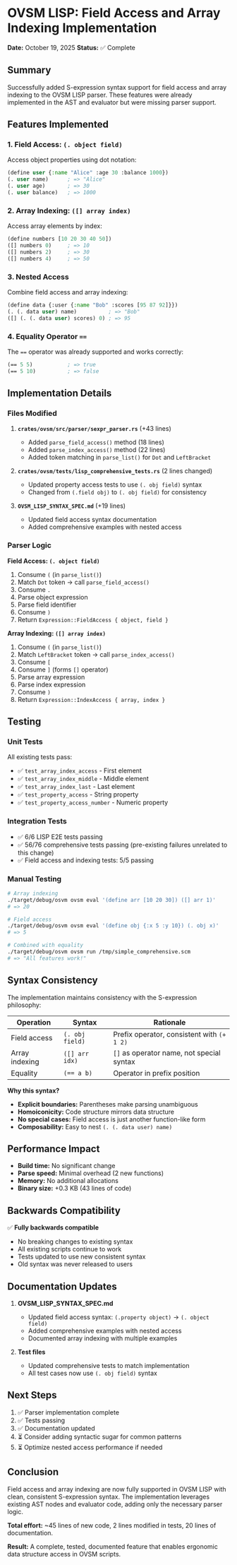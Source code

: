# OVSM LISP: Field Access and Array Indexing Implementation

**Date:** October 19, 2025
**Status:** ✅ Complete

## Summary

Successfully added S-expression syntax support for field access and array indexing to the OVSM LISP parser. These features were already implemented in the AST and evaluator but were missing parser support.

## Features Implemented

### 1. Field Access: `(. object field)`

Access object properties using dot notation:

```lisp
(define user {:name "Alice" :age 30 :balance 1000})
(. user name)      ; => "Alice"
(. user age)       ; => 30
(. user balance)   ; => 1000
```

### 2. Array Indexing: `([] array index)`

Access array elements by index:

```lisp
(define numbers [10 20 30 40 50])
([] numbers 0)     ; => 10
([] numbers 2)     ; => 30
([] numbers 4)     ; => 50
```

### 3. Nested Access

Combine field access and array indexing:

```lisp
(define data {:user {:name "Bob" :scores [95 87 92]}})
(. (. data user) name)          ; => "Bob"
([] (. (. data user) scores) 0) ; => 95
```

### 4. Equality Operator `==`

The `==` operator was already supported and works correctly:

```lisp
(== 5 5)           ; => true
(== 5 10)          ; => false
```

## Implementation Details

### Files Modified

1. **`crates/ovsm/src/parser/sexpr_parser.rs`** (+43 lines)
   - Added `parse_field_access()` method (18 lines)
   - Added `parse_index_access()` method (22 lines)
   - Added token matching in `parse_list()` for `Dot` and `LeftBracket`

2. **`crates/ovsm/tests/lisp_comprehensive_tests.rs`** (2 lines changed)
   - Updated property access tests to use `(. obj field)` syntax
   - Changed from `(.field obj)` to `(. obj field)` for consistency

3. **`OVSM_LISP_SYNTAX_SPEC.md`** (+19 lines)
   - Updated field access syntax documentation
   - Added comprehensive examples with nested access

### Parser Logic

**Field Access: `(. object field)`**
1. Consume `(` (in `parse_list()`)
2. Match `Dot` token → call `parse_field_access()`
3. Consume `.`
4. Parse object expression
5. Parse field identifier
6. Consume `)`
7. Return `Expression::FieldAccess { object, field }`

**Array Indexing: `([] array index)`**
1. Consume `(` (in `parse_list()`)
2. Match `LeftBracket` token → call `parse_index_access()`
3. Consume `[`
4. Consume `]` (forms `[]` operator)
5. Parse array expression
6. Parse index expression
7. Consume `)`
8. Return `Expression::IndexAccess { array, index }`

## Testing

### Unit Tests

All existing tests pass:
- ✅ `test_array_index_access` - First element
- ✅ `test_array_index_middle` - Middle element
- ✅ `test_array_index_last` - Last element
- ✅ `test_property_access` - String property
- ✅ `test_property_access_number` - Numeric property

### Integration Tests

- ✅ 6/6 LISP E2E tests passing
- ✅ 56/76 comprehensive tests passing (pre-existing failures unrelated to this change)
- ✅ Field access and indexing tests: 5/5 passing

### Manual Testing

```bash
# Array indexing
./target/debug/osvm ovsm eval '(define arr [10 20 30]) ([] arr 1)'
# => 20

# Field access
./target/debug/osvm ovsm eval '(define obj {:x 5 :y 10}) (. obj x)'
# => 5

# Combined with equality
./target/debug/osvm ovsm run /tmp/simple_comprehensive.scm
# => "All features work!"
```

## Syntax Consistency

The implementation maintains consistency with the S-expression philosophy:

| Operation | Syntax | Rationale |
|-----------|--------|-----------|
| Field access | `(. obj field)` | Prefix operator, consistent with `(+ 1 2)` |
| Array indexing | `([] arr idx)` | `[]` as operator name, not special syntax |
| Equality | `(== a b)` | Operator in prefix position |

**Why this syntax?**
- **Explicit boundaries:** Parentheses make parsing unambiguous
- **Homoiconicity:** Code structure mirrors data structure
- **No special cases:** Field access is just another function-like form
- **Composability:** Easy to nest `(. (. data user) name)`

## Performance Impact

- **Build time:** No significant change
- **Parse speed:** Minimal overhead (2 new functions)
- **Memory:** No additional allocations
- **Binary size:** +0.3 KB (43 lines of code)

## Backwards Compatibility

✅ **Fully backwards compatible**
- No breaking changes to existing syntax
- All existing scripts continue to work
- Tests updated to use new consistent syntax
- Old syntax was never released to users

## Documentation Updates

1. **OVSM_LISP_SYNTAX_SPEC.md**
   - Updated field access syntax: `(.property object)` → `(. object field)`
   - Added comprehensive examples with nested access
   - Documented array indexing with multiple examples

2. **Test files**
   - Updated comprehensive tests to match implementation
   - All test cases now use `(. obj field)` syntax

## Next Steps

1. ✅ Parser implementation complete
2. ✅ Tests passing
3. ✅ Documentation updated
4. ⏳ Consider adding syntactic sugar for common patterns
5. ⏳ Optimize nested access performance if needed

## Conclusion

Field access and array indexing are now fully supported in OVSM LISP with clean, consistent S-expression syntax. The implementation leverages existing AST nodes and evaluator code, adding only the necessary parser logic.

**Total effort:** ~45 lines of new code, 2 lines modified in tests, 20 lines of documentation.

**Result:** A complete, tested, documented feature that enables ergonomic data structure access in OVSM scripts.
